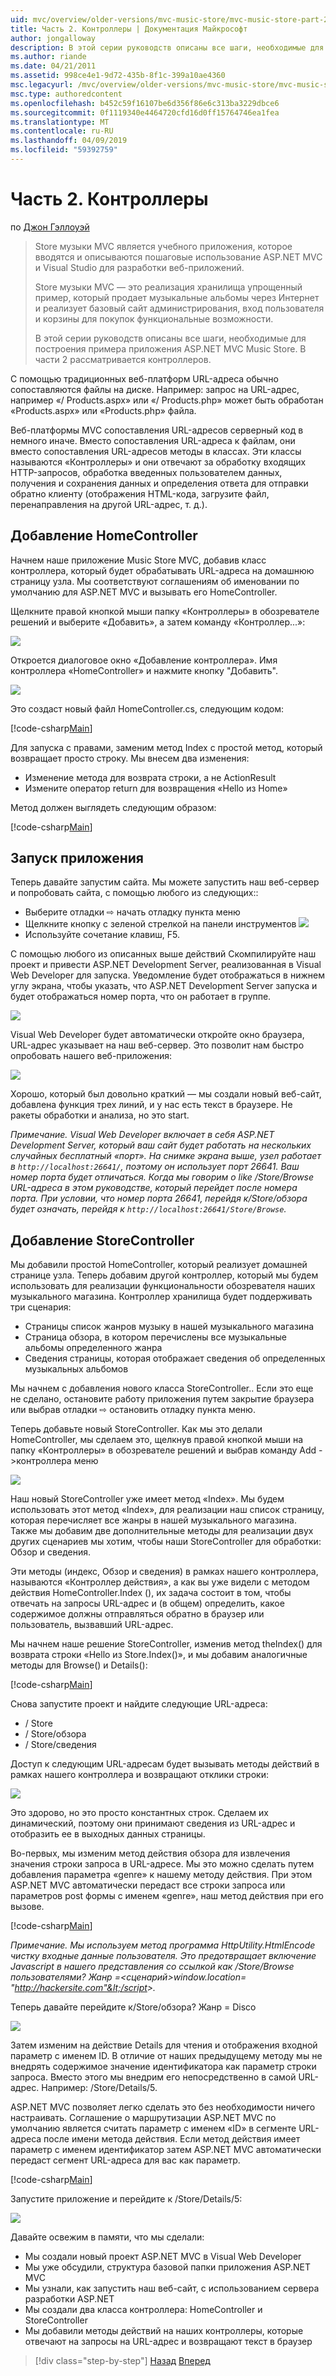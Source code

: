 ```yaml
---
uid: mvc/overview/older-versions/mvc-music-store/mvc-music-store-part-2
title: Часть 2. Контроллеры | Документация Майкрософт
author: jongalloway
description: В этой серии руководств описаны все шаги, необходимые для построения примера приложения ASP.NET MVC Music Store. В части 2 рассматривается контроллеров.
ms.author: riande
ms.date: 04/21/2011
ms.assetid: 998ce4e1-9d72-435b-8f1c-399a10ae4360
msc.legacyurl: /mvc/overview/older-versions/mvc-music-store/mvc-music-store-part-2
msc.type: authoredcontent
ms.openlocfilehash: b452c59f16107be6d356f86e6c313ba3229dbce6
ms.sourcegitcommit: 0f1119340e4464720cfd16d0ff15764746ea1fea
ms.translationtype: MT
ms.contentlocale: ru-RU
ms.lasthandoff: 04/09/2019
ms.locfileid: "59392759"
---
```

# <a name="part-2-controllers"></a>Часть 2. Контроллеры

по [Джон Гэллоуэй](https://github.com/jongalloway)

> Store музыки MVC является учебного приложения, которое вводятся и описываются пошаговые использование ASP.NET MVC и Visual Studio для разработки веб-приложений.  
>   
> Store музыки MVC — это реализация хранилища упрощенный пример, который продает музыкальные альбомы через Интернет и реализует базовый сайт администрирования, вход пользователя и корзины для покупок функциональные возможности.  
>   
> В этой серии руководств описаны все шаги, необходимые для построения примера приложения ASP.NET MVC Music Store. В части 2 рассматривается контроллеров.


С помощью традиционных веб-платформ URL-адреса обычно сопоставляются файлы на диске. Например: запрос на URL-адрес, например «/ Products.aspx» или «/ Products.php» может быть обработан «Products.aspx» или «Products.php» файла.

Веб-платформы MVC сопоставления URL-адресов серверный код в немного иначе. Вместо сопоставления URL-адреса к файлам, они вместо сопоставления URL-адресов методы в классах. Эти классы называются «Контроллеры» и они отвечают за обработку входящих HTTP-запросов, обработка введенных пользователем данных, получения и сохранения данных и определения ответа для отправки обратно клиенту (отображения HTML-кода, загрузите файл, перенаправления на другой URL-адрес, т. д.).

## <a name="adding-a-homecontroller"></a>Добавление HomeController

Начнем наше приложение Music Store MVC, добавив класс контроллера, который будет обрабатывать URL-адреса на домашнюю страницу узла. Мы соответствуют соглашениям об именовании по умолчанию для ASP.NET MVC и вызывать его HomeController.

Щелкните правой кнопкой мыши папку «Контроллеры» в обозревателе решений и выберите «Добавить», а затем команду «Контроллер...»:

![](mvc-music-store-part-2/_static/image1.jpg)

Откроется диалоговое окно «Добавление контроллера». Имя контроллера «HomeController» и нажмите кнопку "Добавить".

![](mvc-music-store-part-2/_static/image1.png)

Это создаст новый файл HomeController.cs, следующим кодом:

[!code-csharp[Main](mvc-music-store-part-2/samples/sample1.cs)]

Для запуска с правами, заменим метод Index с простой метод, который возвращает просто строку. Мы внесем два изменения:

- Изменение метода для возврата строки, а не ActionResult
- Измените оператор return для возвращения «Hello из Home»

Метод должен выглядеть следующим образом:

[!code-csharp[Main](mvc-music-store-part-2/samples/sample2.cs)]

## <a name="running-the-application"></a>Запуск приложения

Теперь давайте запустим сайта. Мы можете запустить наш веб-сервер и попробовать сайта, с помощью любого из следующих::

- Выберите отладки ⇨ начать отладку пункта меню
- Щелкните кнопку с зеленой стрелкой на панели инструментов ![](mvc-music-store-part-2/_static/image2.jpg)
- Используйте сочетание клавиш, F5.

С помощью любого из описанных выше действий Скомпилируйте наш проект и привести ASP.NET Development Server, реализованная в Visual Web Developer для запуска. Уведомление будет отображаться в нижнем углу экрана, чтобы указать, что ASP.NET Development Server запуска и будет отображаться номер порта, что он работает в группе.

![](mvc-music-store-part-2/_static/image2.png)

Visual Web Developer будет автоматически откройте окно браузера, URL-адрес указывает на наш веб-сервер. Это позволит нам быстро опробовать нашего веб-приложения:

![](mvc-music-store-part-2/_static/image3.png)

Хорошо, который был довольно краткий — мы создали новый веб-сайт, добавлена функция трех линий, и у нас есть текст в браузере. Не ракеты обработки и анализа, но это start.

*Примечание. Visual Web Developer включает в себя ASP.NET Development Server, который ваш сайт будет работать на нескольких случайных бесплатный «порт». На снимке экрана выше, узел работает в `http://localhost:26641/`, поэтому он использует порт 26641. Ваш номер порта будет отличаться. Когда мы говорим о like /Store/Browse URL-адреса в этом руководстве, который перейдет после номера порта. При условии, что номер порта 26641, перейдя к/Store/обзора будет означать, перейдя к `http://localhost:26641/Store/Browse`.*

## <a name="adding-a-storecontroller"></a>Добавление StoreController

Мы добавили простой HomeController, который реализует домашней странице узла. Теперь добавим другой контроллер, который мы будем использовать для реализации функциональности обозревателя наших музыкального магазина. Контроллер хранилища будет поддерживать три сценария:

- Страницы список жанров музыку в нашей музыкального магазина
- Страница обзора, в котором перечислены все музыкальные альбомы определенного жанра
- Сведения страницы, которая отображает сведения об определенных музыкальных альбомов

Мы начнем с добавления нового класса StoreController.. Если это еще не сделано, остановите работу приложения путем закрытие браузера или выбрав отладки ⇨ остановить отладку пункта меню.

Теперь добавьте новый StoreController. Как мы это делали HomeController, мы сделаем это, щелкнув правой кнопкой мыши на папку «Контроллеры» в обозревателе решений и выбрав команду Add -&gt;контроллера меню

![](mvc-music-store-part-2/_static/image4.png)

Наш новый StoreController уже имеет метод «Index». Мы будем использовать этот метод «Index», для реализации наш список страницу, которая перечисляет все жанры в нашей музыкального магазина. Также мы добавим две дополнительные методы для реализации двух других сценариев мы хотим, чтобы наши StoreController для обработки: Обзор и сведения.

Эти методы (индекс, Обзор и сведения) в рамках нашего контроллера, называются «Контроллер действия», а как вы уже видели с методом действия HomeController.Index (), их задача состоит в том, чтобы отвечать на запросы URL-адрес и (в общем) определить, какое содержимое должны отправляться обратно в браузер или пользователь, вызвавший URL-адрес.

Мы начнем наше решение StoreController, изменив метод theIndex() для возврата строки «Hello из Store.Index()», и мы добавим аналогичные методы для Browse() и Details():

[!code-csharp[Main](mvc-music-store-part-2/samples/sample3.cs)]

Снова запустите проект и найдите следующие URL-адреса:

- / Store
- / Store/обзора
- / Store/сведения

Доступ к следующим URL-адресам будет вызывать методы действий в рамках нашего контроллера и возвращают отклики строки:

![](mvc-music-store-part-2/_static/image5.png)

Это здорово, но это просто константных строк. Сделаем их динамический, поэтому они принимают сведения из URL-адрес и отобразить ее в выходных данных страницы.

Во-первых, мы изменим метод действия обзора для извлечения значения строки запроса в URL-адресе. Мы это можно сделать путем добавления параметра «genre» к нашему методу действия. При этом ASP.NET MVC автоматически передаст все строки запроса или параметров post формы с именем «genre», наш метод действия при его вызове.

[!code-csharp[Main](mvc-music-store-part-2/samples/sample4.cs)]

*Примечание. Мы используем метод программа HttpUtility.HtmlEncode чистку входные данные пользователя. Это предотвращает включение Javascript в нашего представления со ссылкой как /Store/Browse пользователями? Жанр =&lt;сценарий&gt;window.location= "http://hackersite.com"&lt;/script&gt;.*

Теперь давайте перейдите к/Store/обзора? Жанр = Disco

![](mvc-music-store-part-2/_static/image6.png)

Затем изменим на действие Details для чтения и отображения входной параметр с именем ID. В отличие от наших предыдущему методу мы не внедрять содержимое значение идентификатора как параметр строки запроса. Вместо этого мы внедрим его непосредственно в самой URL-адрес. Например: /Store/Details/5.

ASP.NET MVC позволяет легко сделать это без необходимости ничего настраивать. Соглашение о маршрутизации ASP.NET MVC по умолчанию является считать параметр с именем «ID» в сегменте URL-адреса после имени метода действия. Если метод действия имеет параметр с именем идентификатор затем ASP.NET MVC автоматически передаст сегмент URL-адреса для вас как параметр.

[!code-csharp[Main](mvc-music-store-part-2/samples/sample5.cs)]

Запустите приложение и перейдите к /Store/Details/5:

![](mvc-music-store-part-2/_static/image7.png)

Давайте освежим в памяти, что мы сделали:

- Мы создали новый проект ASP.NET MVC в Visual Web Developer
- Мы уже обсудили, структура базовой папки приложения ASP.NET MVC
- Мы узнали, как запустить наш веб-сайт, с использованием сервера разработки ASP.NET
- Мы создали два класса контроллера: HomeController и StoreController
- Мы добавили методы действий на наших контроллеры, которые отвечают на запросы на URL-адрес и возвращают текст в браузер


> [!div class="step-by-step"]
> [Назад](mvc-music-store-part-1.md)
> [Вперед](mvc-music-store-part-3.md)
